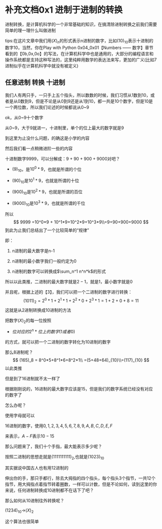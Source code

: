 # 补充文档0x1 进制于进制的转换

进制转换，是计算机科学的一个非常基础的知识，在搞清除进制转换之前我们需要简单的理一理什么叫做进制

tips:在这片文章中我们用$(X)_n$的形式表示n进制的数字，比如$(10)_{10}$表示十进制的数字10，当然，你在Play with Python 0x04_0x01【Numbers —— 数字】章节看到的【0b,0x,0o】的写法，在计算机科学中也是通用的，大部分的编程语言和操作系统都是支持这种写法的，这里纯粹用数学的表达法来写，更加的广义(比如7进制似乎在计算机科学中就没有被定义)

## 任意进制 转换 十进制

我们人有两只手，一只手上五个指头，所以数数的时候，我们习惯从1数到10，或者是从0数到9，但是不论是从0到9还是从1到10，都一共是10个数字，但是$10$是一个两位数，所以我们论述的时候都说从0~9

ok，从0~9十个数字

从0~9，大于9就进一，十进制里，单个的位上最大的数字就是9

到这里为止没什么问题，的确这是小学的内容

然后我们看一点稍微进阶一些的内容

十进制数字$9999$，可以分解成：$9+90+900+9000$对吧？

* $(9)_{10}$，是$10^0*9$，也就是所谓的个位

* $(90)_{10}$是$10^1 * 9$，也就是所谓的十位

* $(900)_{10}$是$10^2*9$，也就是所谓的百位

* $(9000)_{10}$是$10^3*9$，也就是所谓的千位

所以
$$
9999 =10^0*9 + 10^1*9+10^2*9+10^3*9\\=9+90+900+9000
$$
到此为止我们总结出了一个比较简单的“规律”

即：

1. n进制的最大数字是n-1

2. n进制的最小数字我们一般约定为0

3. n进制的数字可以转换成$\sum_n^1 n^n*k$的形式

所以以此类推，二进制的最大数字就是$2-1$，就是1，最小数字就是0

并且呢，根据上述的【3】，我们可以把一个二进制的数字进行转换：
$$
(1011)_2 = 2^0*1+2^1*1+2^2*0+2^3*1 = 1 +2+0+8=11
$$
这就是从2进制转换成10进制的方法

把数字$(X)_2$的每一位按照

* $位对应的2^n*位上的数字(1或者0)$

的方式，就可以把一个二进制的数字转化为10进制的数字

那么8进制呢？
$$
(165)_8 = 8^0*5+8^1*6+8^2*1\\
=(5+48+64)_{10}\\=(117)_{10}
$$
以此类推

但是到了16进制就不太一样了

根据刚刚说的，16进制的最大数字应该是15，但是我们的数字系统已经没有对应的数字了

怎么办呢？

使用字母就可以

16进制的数字，使用$0,1,2,3,4,5,6,7,8,9,A,B,C,D,E,F$

来表示，$A-F$表示$10-15$

那么问题来了，我们十个手指，最大能表示多少呢？

按照二进制的思想走就是$(11111 11111)_2$,也就是$(1023)_{10}$

其实据说中国古人也有用12进制的

伸出你的手，那只手都行，除去大拇指的四个指头，每个指头3个指节，一共12个指节，用大拇指点着指节转着圈数，一样可以计数，但是不论如何，读到这里的你来说，任何进制转换成10进制都不在话下了吧？

那么如何从10进制往外转换呢？

$(1234)_{10}$->$(X)_2$

这个算法也很简单




